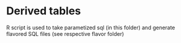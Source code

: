 # Derived tables

R script is used to take parametized sql (in this folder) and generate flavored SQL files  (see respective flavor folder)


